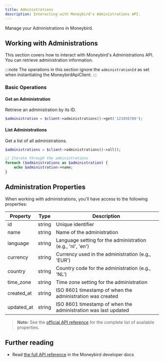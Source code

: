 ```yaml
---
title: Administrations
description: Interacting with Moneybird's Administrations API.
---
```


Manage your Administrations in Moneybird.

## Working with Administrations

This section covers how to interact with Moneybird's Administrations API. You can retrieve administration information.

:::note
The operations in this section ignore the `administrationId` as set when instantiating the MoneybirdApiClient.
:::

### Basic Operations

#### Get an Administration

Retrieve an administration by its ID.

```php
$administration = $client->administrations()->get('123456789');
```

#### List Administrations

Get a list of all administrations.

```php
$administrations = $client->administrations()->all();

// Iterate through the administrations
foreach ($administrations as $administration) {
    echo $administration->name;
}
```

## Administration Properties

When working with administrations, you'll have access to the following properties:

| Property | Type | Description |
|----------|------|-------------|
| id | string | Unique identifier |
| name | string | Name of the administration |
| language | string | Language setting for the administration (e.g., 'nl', 'en') |
| currency | string | Currency used in the administration (e.g., 'EUR') |
| country | string | Country code for the administration (e.g., 'NL') |
| time_zone | string | Time zone setting for the administration |
| created_at | string | ISO 8601 timestamp of when the administration was created |
| updated_at | string | ISO 8601 timestamp of when the administration was last updated |

> **Note:** See the [official API reference](https://developer.moneybird.com/api/administrations/) for the complete list of available properties.

## Further reading

- Read [the full API reference](https://developer.moneybird.com/api/administrations/) in the Moneybird developer docs

